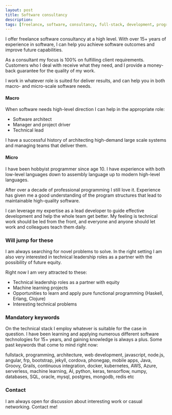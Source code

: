 ```yaml
---
layout: post
title: Software consultancy
description:
tags: [freelance, software, consultancy, full-stack, development, programming]
---
```


I offer freelance software consultancy at a high level. With over 15+ years of experience in software, I can help you achieve software outcomes and improve future capabilities.

As a consultant my focus is 100% on fulfilling client requirements. Customers who I deal with receive what they need, and I provide a money-back guarantee for the quality of my work.

I work in whatever role is suited for deliver results, and can help you in both macro- and micro-scale software needs.

#### Macro

When software needs high-level direction I can help in the appropriate role:

* Software architect
* Manager and project driver
* Technical lead

I have a successful history of architecting high-demand large scale systems and managing teams that deliver them.

#### Micro

I have been hobbyist programmer since age 10. I have experience with both low-level languages down to assembly language up to modern high-level languages.

After over a decade of professional programming I still love it. Experience has given me a good understanding of the program structures that lead to maintainable high-quality software.

I can leverage my expertise as a lead developer to guide effective development and help the whole team get better. My feeling is technical work should be led from the front, and everyone and anyone should let work and colleagues teach them daily.

### Will jump for these

I am always searching for novel problems to solve. In the right setting I am also very interested in technical leadership roles as a partner with the possibility of future equity.

Right now I am very attracted to these:

* Technical leadership roles as a partner with equity
* Machine learning projects
* Opportunities to learn and apply pure functional programming (Haskell, Erlang, Clojure)
* Interesting technical problems

### Mandatory keywords

On the technical stack I employ whatever is suitable for the case in question. I have been learning and applying numerous different software technologies for 15+ years, and gaining knowledge is always a plus. Some past keywords that come to mind right now:

fullstack, programming, architecture, web development, javascript, node.js, angular, frp, bootstrap, jekyll, cordova, phonegap, mobile apps, Java, Groovy, Grails, continuous integration, docker, kubernetes, AWS, Azure, serverless, machine learning, AI, python, keras, tensorflow, numpy, databases, SQL, oracle, mysql, postgres, mongodb, redis etc

### Contact

I am always open for discussion about interesting work or casual networking. Contact me!

[^1]: Well lucky for you, I've included more information in footnote form.
